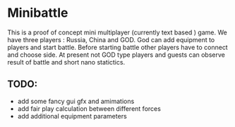 Minibattle 
==========

This is a proof of concept mini multiplayer (currently text based ) game. We have three players : Russia, China and GOD. God can add equipment to players and start battle. Before starting battle other players have to connect and choose side. 
At present not GOD type players and guests can observe result of battle and short nano statictics.

TODO:
-----

* add some fancy gui gfx and amimations
* add fair play calculation between different forces
* add additional equipment parameters